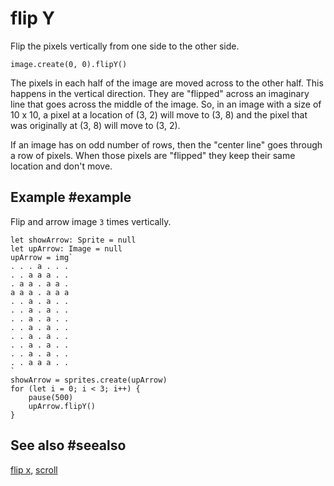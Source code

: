 # flip Y

Flip the pixels vertically from one side to the other side.

```sig
image.create(0, 0).flipY()
```

The pixels in each half of the image are moved across to the other half. This happens in the vertical direction. They are "flipped" across an imaginary line that goes across the middle of the image. So, in an image with a size of 10 x 10, a pixel at a location of (3, 2) will move to (3, 8) and the pixel that was originally at (3, 8) will move to (3, 2).

If an image has on odd number of rows, then the "center line" goes through a row of pixels. When those pixels are "flipped" they keep their same location and don't move.

## Example #example

Flip and arrow image `3` times vertically.

```blocks
let showArrow: Sprite = null
let upArrow: Image = null
upArrow = img`
. . . a . . .
. . a a a . .
. a a . a a .
a a a . a a a
. . a . a . .
. . a . a . .
. . a . a . .
. . a . a . .
. . a . a . .
. . a . a . .
. . a . a . .
. . a a a . .
`
showArrow = sprites.create(upArrow)
for (let i = 0; i < 3; i++) {
    pause(500)
    upArrow.flipY()
}
```

## See also #seealso

[flip x](/reference/images/image/flip-x),
[scroll](/reference/images/image/scroll)
